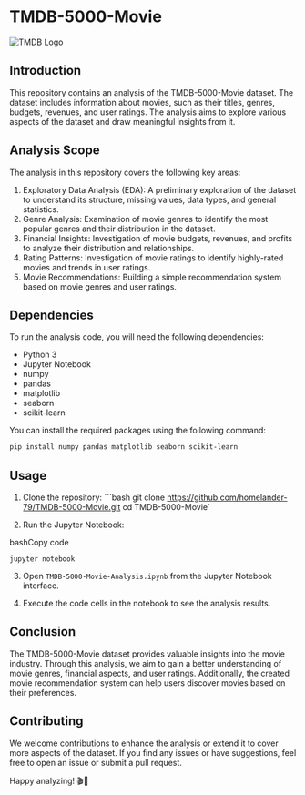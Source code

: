 # TMDB-5000-Movie

![TMDB Logo](https://www.themoviedb.org/assets/2/v4/logos/v2/blue_long_1-6d8ac0673954ccee2562b4d13e15fc21fd696077988f07272f8f6f6ad14a2e9a.svg)

## Introduction

This repository contains an analysis of the TMDB-5000-Movie dataset. The dataset includes information about movies, such as their titles, genres, budgets, revenues, and user ratings. The analysis aims to explore various aspects of the dataset and draw meaningful insights from it.

## Analysis Scope

The analysis in this repository covers the following key areas:

1. Exploratory Data Analysis (EDA): A preliminary exploration of the dataset to understand its structure, missing values, data types, and general statistics.
2. Genre Analysis: Examination of movie genres to identify the most popular genres and their distribution in the dataset.
3. Financial Insights: Investigation of movie budgets, revenues, and profits to analyze their distribution and relationships.
4. Rating Patterns: Investigation of movie ratings to identify highly-rated movies and trends in user ratings.
5. Movie Recommendations: Building a simple recommendation system based on movie genres and user ratings.

## Dependencies

To run the analysis code, you will need the following dependencies:

- Python 3
- Jupyter Notebook
- numpy
- pandas
- matplotlib
- seaborn
- scikit-learn

You can install the required packages using the following command:

```bash
pip install numpy pandas matplotlib seaborn scikit-learn
```

## Usage 

1. Clone the repository:  ```bash git clone https://github.com/homelander-79/TMDB-5000-Movie.git cd TMDB-5000-Movie`

2. Run the Jupyter Notebook:

bashCopy code

`jupyter notebook`

3. Open `TMDB-5000-Movie-Analysis.ipynb` from the Jupyter Notebook interface.
    
4. Execute the code cells in the notebook to see the analysis results.
    

## Conclusion

The TMDB-5000-Movie dataset provides valuable insights into the movie industry. Through this analysis, we aim to gain a better understanding of movie genres, financial aspects, and user ratings. Additionally, the created movie recommendation system can help users discover movies based on their preferences.

## Contributing

We welcome contributions to enhance the analysis or extend it to cover more aspects of the dataset. If you find any issues or have suggestions, feel free to open an issue or submit a pull request.

Happy analyzing! 🎬🍿
